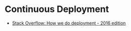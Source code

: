 # Continuous Deployment

* [Stack Overflow: How we do deployment - 2016 edition](http://nickcraver.com/blog/2016/05/03/stack-overflow-how-we-do-deployment-2016-edition/)
